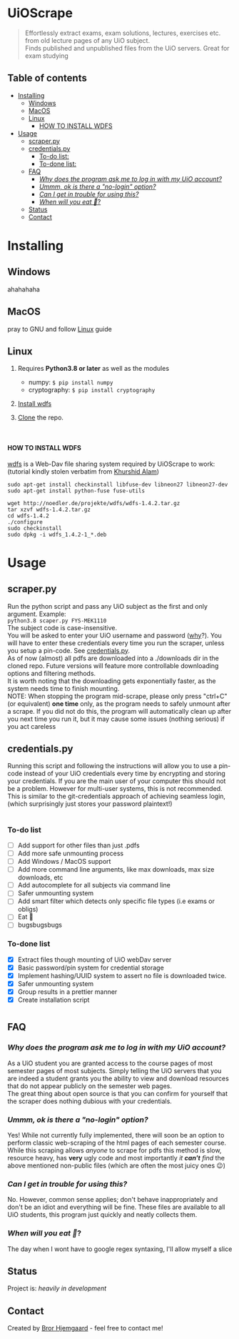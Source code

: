 # UiOScrape
> Effortlessly extract exams, exam solutions, lectures, exercises etc. from old lecture pages of any UiO subject.  
> Finds published and unpublished files from the UiO servers. Great for exam studying

## Table of contents
- [Installing](#installing)
  - [Windows](#windows)
  - [MacOS](#macos)
  - [Linux](#linux)
      - [HOW TO INSTALL WDFS](#how-to-install-wdfs)
- [Usage](#usage)
  - [scraper.py](#scraperpy)
  - [credentials.py](#credentialspy)
    - [To-do list:](#to-do-list)
    - [To-done list:](#to-done-list)
  - [FAQ](#faq)
    - [*Why does the program ask me to log in with my UiO account?*](#why-does-the-program-ask-me-to-log-in-with-my-uio-account)
    - [*Ummm, ok is there a "no-login" option?*](#ummm-ok-is-there-a-no-login-option)
    - [*Can I get in trouble for using this?*](#can-i-get-in-trouble-for-using-this)
    - [*When will you eat 🍕*?](#when-will-you-eat-)
  - [Status](#status)
  - [Contact](#contact)


# Installing
## Windows
ahahahaha
## MacOS
pray to GNU and follow [Linux](#linux) guide
## Linux
1. Requires **Python3.8 or later**  as well as the modules
   - numpy:  `$ pip install numpy`
   - cryptography: `$ pip install cryptography`   

2. [Install wdfs](#how-to-install-wdfs)
3. [Clone](https://docs.github.com/en/github/creating-cloning-and-archiving-repositories/cloning-a-repository) the repo.  

<br>  

#### HOW TO INSTALL WDFS  
[wdfs](https://github.com/jmesmon/wdfs) is a Web-Dav file sharing system required by UiOScrape to work:  
(tutorial kindly stolen verbatim from [Khurshid Alam](https://askubuntu.com/questions/254241/gnote-tomboy-webdav-connecting-error))

`sudo apt-get install checkinstall libfuse-dev libneon27 libneon27-dev`\
`sudo apt-get install python-fuse fuse-utils`

`wget http://noedler.de/projekte/wdfs/wdfs-1.4.2.tar.gz`\
`tar xzvf wdfs-1.4.2.tar.gz`\
`cd wdfs-1.4.2`\
`./configure`\
`sudo checkinstall`\
`sudo dpkg -i wdfs_1.4.2-1_*.deb`






# Usage
 
## scraper.py
Run the python script and pass any UiO subject as the first and only argument. Example:  
`python3.8 scaper.py FYS-MEK1110`  
The subject code is case-insensitive.  
You will be asked to enter your UiO username and password ([why](#faq)?). You will have to enter these credentials every time you run the scraper, unless you setup a pin-code. See [credentials.py](#credentialspy).  
As of now (almost) all pdfs are downloaded into a ./downloads dir in the cloned repo. Future versions will feature more controllable downloading options and filtering methods.  
It is worth noting that the downloading gets exponentially faster, as the system needs time to finish mounting.   
NOTE: When stopping the program mid-scrape, please only press "ctrl+C" (or equivalent) __one time__ only, as the program needs to safely unmount after a scrape.
If you did not do this, the program will automatically clean up after you next time you run it, but it may cause some issues (nothing serious) if you act careless



## credentials.py
Running this script and following the instructions will allow you to use a pin-code instead of your UiO credentials every time by encrypting and storing your credentials. If you are the main user of your computer this should not be a problem. However for multi-user systems, this is not recommended. This is similar to the git-credentials approach of achieving seamless login, (which surprisingly just stores your password plaintext!)

  

#
### To-do list
- [ ] Add support for other files than just .pdfs
- [ ] Add more safe unmounting process
- [ ] Add Windows / MacOS support
- [ ] Add more command line arguments, like max downloads, max size downloads, etc
- [ ] Add autocomplete for all subjects via command line
- [ ] Safer unmounting system
- [ ] Add smart filter which detects only specific file types (i.e exams or obligs) 
- [ ] Eat 🍕
- [ ] bugsbugsbugs

### To-done list
- [x] Extract files though mounting of UiO webDav server
- [x] Basic password/pin system for credential storage 
- [x] Implement hashing/UUID system to assert no file is downloaded twice. 
- [x] Safer unmounting system
- [x] Group results in a prettier manner
- [x] Create installation script
    
#
## FAQ
### *Why does the program ask me to log in with my UiO account?*
As a UiO student you are granted access to the course pages of most semester pages of most subjects. Simply telling the UiO servers that you are indeed a student grants you the ability to view and download resources that do not appear publicly on the semester web pages.  
The great thing about open source is that you can confirm for yourself that the scraper does nothing dubious with your credentials.

### *Ummm, ok is there a "no-login" option?*
Yes! While not currently fully implemented, there will soon be an option to perform classic web-scraping of the html pages of each semester course. While this scraping allows _anyone_ to scrape for pdfs this method is slow, resource heavy, has **very** ugly code and most importantly *it **can't** find* the above mentioned non-public files (which are often the most juicy ones 😉)

### *Can I get in trouble for using this?*
No. However, common sense applies; don't behave inappropriately and don't be an idiot and everything will be fine. These files are available to all UiO students, this program just quickly and neatly collects them.

### *When will you eat 🍕*?
The day when I wont have to google regex syntaxing, I'll allow myself a slice

  

## Status
Project is: _heavily in development_


## Contact
Created by [Bror Hjemgaard](mailto:bror.hjemgaard@gmail.com) - feel free to contact me!